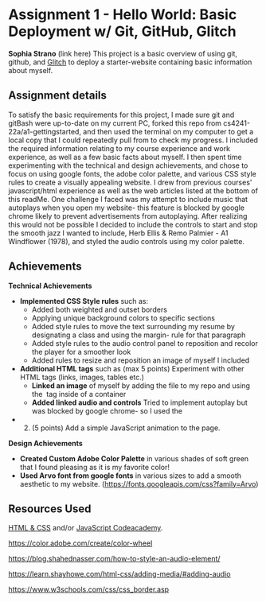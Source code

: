 Assignment 1 - Hello World: Basic Deployment w/ Git, GitHub, Glitch
===
**Sophia Strano** (link here)
This project is a basic overview of using git, github, and [Glitch](http://www.glitch.com/) to deploy a starter-website containing basic information about myself. 

Assignment details
---
To satisfy the basic requirements for this project, I made sure git and gitBash were up-to-date on my current PC, forked this repo from cs4241-22a/a1-gettingstarted, and then used the terminal on my computer to get a local copy that I could repeatedly pull from to check my progress. I included the required information relating to my course experience and work experience, as well as a few basic facts about myself. 
I then spent time experimenting with the technical and design achievements, and chose to focus on using google fonts, the adobe color palette, and various CSS style rules to create a visually appealing website. I drew from previous courses' javascript/html experience as well as the web articles listed at the bottom of this readMe. 
One challenge I faced was my attempt to include music that autoplays when you open my website- this feature is blocked by google chrome likely to prevent advertisements from autoplaying. After realizing this would not be possible I decided to include the controls to start and stop the smooth jazz I wanted to include,
Herb Ellis & Remo Palmier - A1 Windflower (1978), and styled the audio controls using my color palette. 

Achievements
---

**Technical Achievements**

- **Implemented CSS Style rules** such as:
    - Added both weighted and outset borders
    - Applying unique background colors to specific sections
    - Added style rules to move the text surrounding my resume by designating a class and using the margin- rule for that paragraph
    - Added style rules to the audio control panel to reposition and recolor the player for a smoother look
    - Added rules to resize and reposition an image of myself I included
- **Additional HTML tags** such as (max 5 points) Experiment with other HTML tags (links, images, tables etc.)
  -  **Linked an image** of myself by adding the file to my repo and using the <img> tag inside of a container
  - **Added linked audio and controls** Tried to implement autoplay but was blocked by google chrome- so I used the <audio> tag to include smooth jazz (see above)
 - 2. (5 points) Add a simple JavaScript animation to the page.

**Design Achievements**
- **Created Custom Adobe Color Palette** in various shades of soft green that I found pleasing as it is my favorite color!
- **Used Arvo font from google fonts** in various sizes to add a smooth aesthetic to my website. (https://fonts.googleapis.com/css?family=Arvo)

Resources Used
---
[HTML & CSS](https://wpi.primo.exlibrisgroup.com/discovery/fulldisplay?docid=alma9936730811904746&context=L&vid=01WPI_INST:Default&lang=en&search_scope=MyInst_and_CI&adaptor=Local%20Search%20Engine&tab=Everything&query=any,contains,Jon%20Duckett&offset=0) and/or [JavaScript Codeacademy](https://www.codecademy.com/en/tracks/javascript).

https://color.adobe.com/create/color-wheel

https://blog.shahednasser.com/how-to-style-an-audio-element/

https://learn.shayhowe.com/html-css/adding-media/#adding-audio

https://www.w3schools.com/css/css_border.asp

